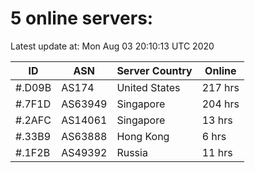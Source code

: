 # 5 online servers:

Latest update at: Mon Aug 03 20:10:13 UTC 2020

| ID | ASN | Server Country | Online |
| -- | --- | -------------- | ------ |
| #.D09B | AS174 | United States | 217 hrs |
| #.7F1D | AS63949 | Singapore | 204 hrs |
| #.2AFC | AS14061 | Singapore | 13 hrs |
| #.33B9 | AS63888 | Hong Kong | 6 hrs |
| #.1F2B | AS49392 | Russia | 11 hrs |

